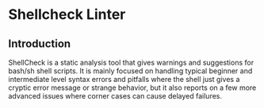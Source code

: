 # Shellcheck Linter

## Introduction

ShellCheck is a static analysis tool that gives warnings and suggestions for bash/sh shell scripts. It is mainly focused on handling typical beginner and intermediate level syntax errors and pitfalls where the shell just gives a cryptic error message or strange behavior, but it also reports on a few more advanced issues where corner cases can cause delayed failures.
